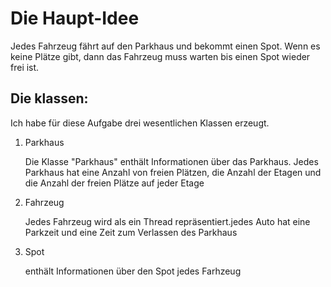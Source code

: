 # Die Haupt-Idee
Jedes Fahrzeug fährt auf den Parkhaus und bekommt einen Spot. Wenn es keine Plätze gibt, dann das Fahrzeug muss warten bis einen Spot wieder frei ist.

## Die  klassen:
 Ich habe für diese Aufgabe drei wesentlichen Klassen erzeugt.
 <ol>
 
<li>Parkhaus</li>
 <p> Die Klasse "Parkhaus" enthält Informationen über das Parkhaus. Jedes Parkhaus hat eine Anzahl von freien Plätzen, die Anzahl der Etagen und die Anzahl der freien Plätze auf jeder Etage</p>

<li>Fahrzeug</li>
 <p>Jedes Fahrzeug wird als ein Thread repräsentiert.jedes Auto hat eine Parkzeit und eine Zeit zum Verlassen des Parkhaus</p>
 
<li>Spot</li>
 <p>enthält Informationen über den Spot jedes Farhzeug</p>
</ol>
  
